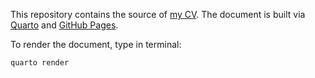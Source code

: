 This repository contains the source of [my CV](https://loelschlaeger.de/cv). The document is built via [Quarto](https://quarto.com/) and [GitHub Pages](https://pages.github.com/).

To render the document, type in terminal:

```
quarto render
```
